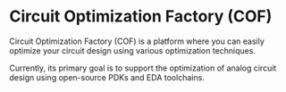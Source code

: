 # Circuit Optimization Factory (COF)
Circuit Optimization Factory (COF) is a platform where you can easily optimize your circuit design using various optimization techniques.

Currently, its primary goal is to support the optimization of analog circuit design using open-source PDKs and EDA toolchains.
